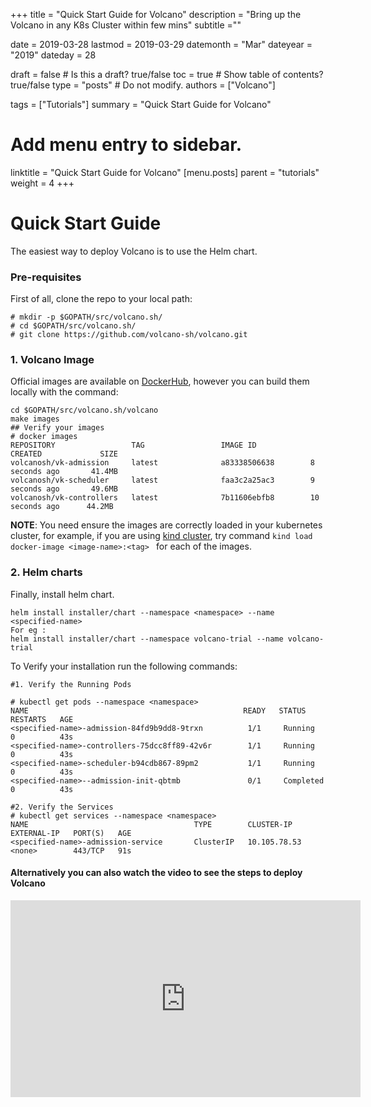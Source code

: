 +++
title =  "Quick Start Guide for Volcano"
description = "Bring up the Volcano in any K8s Cluster within few mins"
subtitle =""

date = 2019-03-28
lastmod = 2019-03-29
datemonth = "Mar"
dateyear = "2019"
dateday = 28

draft = false  # Is this a draft? true/false
toc = true  # Show table of contents? true/false
type = "posts"  # Do not modify.
authors = ["Volcano"]

tags = ["Tutorials"]
summary = "Quick Start Guide for Volcano"

# Add menu entry to sidebar.
linktitle = "Quick Start Guide for Volcano"
[menu.posts]
  parent = "tutorials"
  weight = 4
+++
# Quick Start Guide
The easiest way to deploy Volcano is to use the Helm chart.
### Pre-requisites
First of all, clone the repo to your local path:
```
# mkdir -p $GOPATH/src/volcano.sh/
# cd $GOPATH/src/volcano.sh/
# git clone https://github.com/volcano-sh/volcano.git
```
### 1. Volcano Image
Official images are available on [DockerHub](https://hub.docker.com/u/volcanosh), however you can
build them locally with the command:
```
cd $GOPATH/src/volcano.sh/volcano
make images
## Verify your images
# docker images
REPOSITORY                 TAG                 IMAGE ID            CREATED             SIZE
volcanosh/vk-admission     latest              a83338506638        8 seconds ago       41.4MB
volcanosh/vk-scheduler     latest              faa3c2a25ac3        9 seconds ago       49.6MB
volcanosh/vk-controllers   latest              7b11606ebfb8        10 seconds ago      44.2MB
```
**NOTE**: You need ensure the images are correctly loaded in your kubernetes cluster, for
example, if you are using [kind cluster](https://github.com/kubernetes-sigs/kind),
try command ```kind load docker-image <image-name>:<tag> ``` for each of the images.
### 2. Helm charts

Finally, install helm chart.
```
helm install installer/chart --namespace <namespace> --name <specified-name>
For eg :
helm install installer/chart --namespace volcano-trial --name volcano-trial
```

To Verify your installation run the following commands:
```
#1. Verify the Running Pods

# kubectl get pods --namespace <namespace>
NAME                                                READY   STATUS    RESTARTS   AGE
<specified-name>-admission-84fd9b9dd8-9trxn          1/1     Running   0          43s
<specified-name>-controllers-75dcc8ff89-42v6r        1/1     Running   0          43s
<specified-name>-scheduler-b94cdb867-89pm2           1/1     Running   0          43s
<specified-name>--admission-init-qbtmb               0/1     Completed 0          43s

#2. Verify the Services
# kubectl get services --namespace <namespace>
NAME                                     TYPE        CLUSTER-IP     EXTERNAL-IP   PORT(S)   AGE
<specified-name>-admission-service       ClusterIP   10.105.78.53   <none>        443/TCP   91s
```
#### Alternatively you can also watch the video to see the steps to deploy Volcano

<iframe width="560" height="315" src="https://www.youtube.com/embed/hsXXmWSUtyo" frameborder="0" allow="accelerometer; autoplay; encrypted-media; gyroscope; picture-in-picture" allowfullscreen></iframe>
